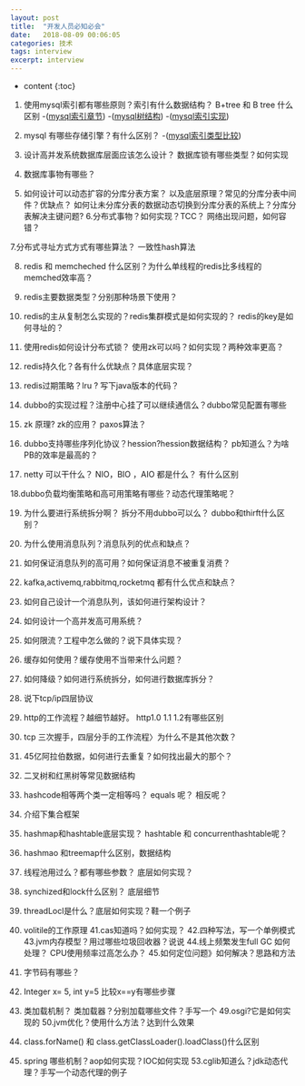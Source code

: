 ```yaml
---
layout: post
title:  "开发人员必知必会"
date:   2018-08-09 00:06:05
categories: 技术
tags: interview
excerpt: interview
---
```


* content
{:toc}



1. 使用mysql索引都有哪些原则？索引有什么数据结构？ B+tree 和 B tree 什么区别 
-([mysql索引章节](http://nivelle.me/2017/05/04/索引/))
-([mysql树结构](http://blog.jobbole.com/111680/))
-([mysql索引实现](https://www.cnblogs.com/zlcxbb/p/5757245.html))
  
2. mysql 有哪些存储引擎？有什么区别？ 
-([mysql索引类型比较](https://www.cnblogs.com/changna1314/p/6878900.html))
 
3. 设计高并发系统数据库层面应该怎么设计？ 数据库锁有哪些类型？如何实现

4. 数据库事物有哪些？

5. 如何设计可以动态扩容的分库分表方案？ 以及底层原理？常见的分库分表中间件？优缺点？ 如何让未分库分表的数据动态切换到分库分表的系统上？分库分表解决主键问题?
6.分布式事物？如何实现？TCC？ 网络出现问题，如何容错？

7.分布式寻址方式方式有哪些算法？ 一致性hash算法

8. redis 和 memcheched 什么区别？为什么单线程的redis比多线程的memched效率高？

9. redis主要数据类型？分别那种场景下使用？

10. redis的主从复制怎么实现的？redis集群模式是如何实现的？ redis的key是如何寻址的？

11. 使用redis如何设计分布式锁？ 使用zk可以吗？如何实现？两种效率更高？

12. redis持久化？各有什么优缺点？具体底层实现？
13. redis过期策略？lru ? 写下java版本的代码？

14. dubbo的实现过程？注册中心挂了可以继续通信么？dubbo常见配置有哪些

15. zk 原理? zk的应用？ paxos算法？

16. dubbo支持哪些序列化协议？hession?hession数据结构？ pb知道么？为啥PB的效率是最高的？

17. netty 可以干什么？ NIO，BIO ，AIO 都是什么？ 有什么区别

18.dubbo负载均衡策略和高可用策略有哪些？动态代理策略呢？

19. 为什么要进行系统拆分啊？ 拆分不用dubbo可以么？ dubbo和thirft什么区别？

20. 为什么使用消息队列？消息队列的优点和缺点？

21. 如何保证消息队列的高可用？如何保证消息不被重复消费？

22. kafka,activemq,rabbitmq,rocketmq 都有什么优点和缺点？

23. 如何自己设计一个消息队列，该如何进行架构设计？ 

24. 如何设计一个高并发高可用系统？

25. 如何限流？工程中怎么做的？说下具体实现？

26. 缓存如何使用？缓存使用不当带来什么问题？

27. 如何降级？如何进行系统拆分，如何进行数据库拆分？

28. 说下tcp/ip四层协议

29. http的工作流程？越细节越好。  http1.0 1.1 1.2有哪些区别

30. tcp 三次握手，四层分手的工作流程〉为什么不是其他次数？

31. 45亿阿拉伯数据，如何进行去重复？如何找出最大的那个？

32. 二叉树和红黑树等常见数据结构

33. hashcode相等两个类一定相等吗？ equals 呢？ 相反呢？

34. 介绍下集合框架

35. hashmap和hashtable底层实现？ hashtable 和 concurrenthashtable呢？

36. hashmao 和treemap什么区别，数据结构

37. 线程池用过么？都有哪些参数？ 底层如何实现？
38. synchized和lock什么区别？ 底层细节
39. threadLocl是什么？底层如何实现？鞋一个例子
40. volitile的工作原理
41.cas知道吗？如何实现？
42.四种写法，写一个单例模式
43.jvm内存模型？用过哪些垃圾回收器？说说
44.线上频繁发生full GC 如何处理？ CPU使用频率过高怎么办？
45.如何定位问题》如何解决？思路和方法
46. 字节码有哪些？
47. Integer x= 5, int y=5 比较x==y有哪些步骤
48. 类加载机制？ 类加载器？分别加载哪些文件？手写一个
49.osgi?它是如何实现的
50.jvm优化？使用什么方法？达到什么效果
51. class.forName() 和 class.getClassLoader().loadClass()什么区别
52. spring 哪些机制？aop如何实现？IOC如何实现
53.cglib知道么？jdk动态代理？手写一个动态代理的例子
